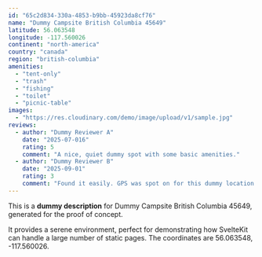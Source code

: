 ```yaml
---
id: "65c2d834-330a-4853-b9bb-45923da8cf76"
name: "Dummy Campsite British Columbia 45649"
latitude: 56.063548
longitude: -117.560026
continent: "north-america"
country: "canada"
region: "british-columbia"
amenities:
  - "tent-only"
  - "trash"
  - "fishing"
  - "toilet"
  - "picnic-table"
images:
  - "https://res.cloudinary.com/demo/image/upload/v1/sample.jpg"
reviews:
  - author: "Dummy Reviewer A"
    date: "2025-07-016"
    rating: 5
    comment: "A nice, quiet dummy spot with some basic amenities."
  - author: "Dummy Reviewer B"
    date: "2025-09-01"
    rating: 3
    comment: "Found it easily. GPS was spot on for this dummy location."
---
```


This is a **dummy description** for Dummy Campsite British Columbia 45649, generated for the proof of concept.

It provides a serene environment, perfect for demonstrating how SvelteKit can handle a large number of static pages. The coordinates are 56.063548, -117.560026.
